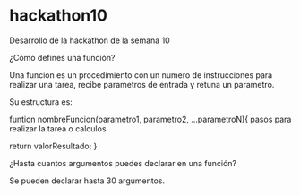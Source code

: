 # hackathon10
Desarrollo de la hackathon de la semana 10

¿Cómo defines una función?

Una funcion es un procedimiento con un numero de instrucciones para realizar una tarea, recibe parametros de entrada y retuna un parametro.

Su estructura es:

funtion nombreFuncion(parametro1, parametro2, ...parametroN){
  pasos para realizar la tarea o calculos
  
  return valorResultado;
}

¿Hasta cuantos argumentos puedes declarar en una función?

Se pueden declarar hasta 30 argumentos.
